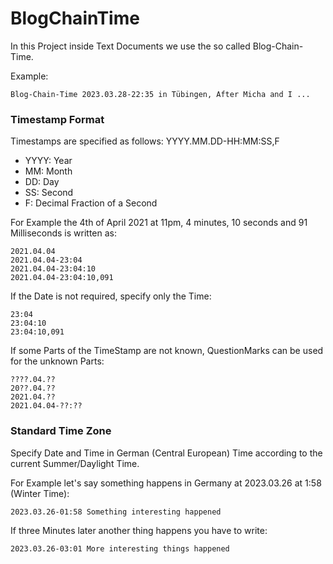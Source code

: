 # BlogChainTime

In this Project inside Text Documents we use the so called Blog-Chain-Time.

Example:
```
Blog-Chain-Time 2023.03.28-22:35 in Tübingen, After Micha and I ...
```

### Timestamp Format

Timestamps are specified as follows: YYYY.MM.DD-HH:MM:SS,F

- YYYY: Year
- MM: Month
- DD: Day
- SS: Second
- F: Decimal Fraction of a Second

For Example the 4th of April 2021 at 11pm, 4 minutes, 10 seconds and 91 Milliseconds is written as:

```
2021.04.04
2021.04.04-23:04
2021.04.04-23:04:10
2021.04.04-23:04:10,091
```

If the Date is not required, specify only the Time:
```
23:04
23:04:10
23:04:10,091
```

If some Parts of the TimeStamp are not known, QuestionMarks can be used for the unknown Parts:

```
????.04.??
20??.04.??
2021.04.??
2021.04.04-??:??
```

### Standard Time Zone

Specify Date and Time in German (Central European) Time according to the current Summer/Daylight Time.

For Example let's say something happens in Germany at 2023.03.26 at 1:58 (Winter Time):

```
2023.03.26-01:58 Something interesting happened
```

If three Minutes later another thing happens you have to write:
```
2023.03.26-03:01 More interesting things happened
